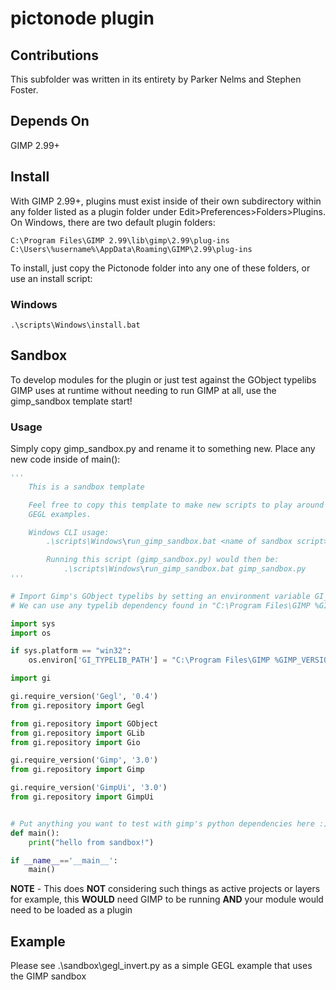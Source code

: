 # pictonode plugin

## Contributions

This subfolder was written in its entirety by Parker Nelms and Stephen Foster.

## Depends On

GIMP 2.99+

## Install

With GIMP 2.99+, plugins must exist inside of their own subdirectory within any folder listed as a plugin folder under Edit>Preferences>Folders>Plugins. On Windows, there are two default plugin folders:

```
C:\Program Files\GIMP 2.99\lib\gimp\2.99\plug-ins
C:\Users\%username%\AppData\Roaming\GIMP\2.99\plug-ins
```

To install, just copy the Pictonode folder into any one of these folders, or use an install script:

### Windows
```
.\scripts\Windows\install.bat
```

## Sandbox
To develop modules for the plugin or just test against the GObject typelibs GIMP uses at runtime without needing to run GIMP at all, use the gimp_sandbox template start!

### Usage
Simply copy gimp_sandbox.py and rename it to something new. Place any new code inside of main():
```python
'''
    This is a sandbox template

    Feel free to copy this template to make new scripts to play around with these typelibs and for example try out
    GEGL examples.

    Windows CLI usage:
        .\scripts\Windows\run_gimp_sandbox.bat <name of sandbox script> <any CLAs go here>

        Running this script (gimp_sandbox.py) would then be:
            .\scripts\Windows\run_gimp_sandbox.bat gimp_sandbox.py
'''

# Import Gimp's GObject typelibs by setting an environment variable GI_TYPELIB_PATH
# We can use any typelib dependency found in "C:\Program Files\GIMP %GIMP_VERSION%\lib\girepository-1.0"

import sys
import os

if sys.platform == "win32":
    os.environ['GI_TYPELIB_PATH'] = "C:\Program Files\GIMP %GIMP_VERSION%\lib\girepository-1.0"

import gi

gi.require_version('Gegl', '0.4')
from gi.repository import Gegl

from gi.repository import GObject
from gi.repository import GLib
from gi.repository import Gio

gi.require_version('Gimp', '3.0')
from gi.repository import Gimp

gi.require_version('GimpUi', '3.0')
from gi.repository import GimpUi


# Put anything you want to test with gimp's python dependencies here :)
def main():
    print("hello from sandbox!")

if __name__=='__main__':
    main()
```

**NOTE** - This does **NOT** considering such things as active projects or layers for example, this **WOULD** need GIMP to be running **AND** your module would need to be loaded as a plugin

## Example
Please see .\sandbox\gegl_invert.py as a simple GEGL example that uses the GIMP sandbox
